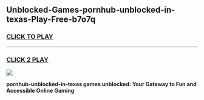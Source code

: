 
## Unblocked-Games-pornhub-unblocked-in-texas-Play-Free-b7o7q
<h3>
<a href="https://premium76.site?title=pornhub-unblocked-in-texas&ref=18A1">CLICK TO PLAY</a></h3>
<hr>

<h3>
<a href="https://premium76.site?title=pornhub-unblocked-in-texas&ref=18A1">CLICK 2 PLAY</a>
  
</h3>

<a href="https://premium76.site?title=pornhub-unblocked-in-texas&ref=18A1"><img src="https://clearcache.store/games.png"></a>


**pornhub-unblocked-in-texas games unblocked: Your Gateway to Fun and Accessible Online Gaming**
